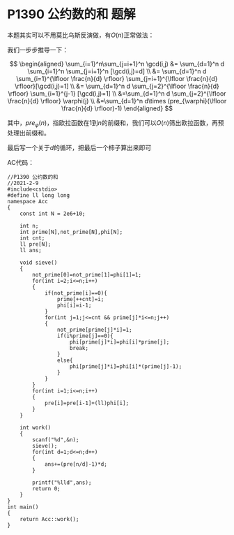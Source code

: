 # P1390 公约数的和 题解
本题其实可以不用莫比乌斯反演做，有$O(n)$正常做法：

我们一步步推导一下：

$$
\begin{aligned}
\sum_{i=1}^n\sum_{j=i+1}^n \gcd(i,j) 
&=
\sum_{d=1}^n d
\sum_{i=1}^n
\sum_{j=i+1}^n [\gcd(i,j)=d]
\\
&=
\sum_{d=1}^n d
\sum_{i=1}^{\lfloor \frac{n}{d} \rfloor} \sum_{j=i+1}^{\lfloor \frac{n}{d} \rfloor}[\gcd(i,j)=1]  
\\
&=
\sum_{d=1}^n d
\sum_{j=2}^{\lfloor \frac{n}{d} \rfloor}
\sum_{i=1}^{j-1} [\gcd(i,j)=1]
\\
&=\sum_{d=1}^n d
\sum_{j=2}^{\lfloor \frac{n}{d} \rfloor} \varphi(j)
\\
&=\sum_{d=1}^n d\times (pre_{\varphi}(\lfloor \frac{n}{d} \rfloor)-1)
\end{aligned}
$$

其中，$pre_{\varphi}(n)$，指欧拉函数在$1$到$n$的前缀和，我们可以$O(n)$筛出欧拉函数，再预处理出前缀和。

最后写一个关于$d$的循环，把最后一个柿子算出来即可

AC代码：
```
//P1390 公约数的和
//2021-2-9
#include<cstdio>
#define ll long long
namespace Acc
{
	const int N = 2e6+10;
	
	int n;
	int prime[N],not_prime[N],phi[N];
	int cnt;
	ll pre[N];
	ll ans;
	
	void sieve()
	{
		not_prime[0]=not_prime[1]=phi[1]=1;
		for(int i=2;i<=n;i++)
		{
			if(not_prime[i]==0){
				prime[++cnt]=i;
				phi[i]=i-1;
			}
			for(int j=1;j<=cnt && prime[j]*i<=n;j++)
			{
				not_prime[prime[j]*i]=1;
				if(i%prime[j]==0){
					phi[prime[j]*i]=phi[i]*prime[j];
					break;
				}
				else{
					phi[prime[j]*i]=phi[i]*(prime[j]-1);
				}
			}
		}
		for(int i=1;i<=n;i++)
		{
			pre[i]=pre[i-1]+(ll)phi[i];
		}
	}
	
	int work()
	{
		scanf("%d",&n);
		sieve();
		for(int d=1;d<=n;d++)
		{ 
			ans+=(pre[n/d]-1)*d;
		}
		
		printf("%lld",ans);
		return 0;
	}
}
int main()
{
	return Acc::work();
}
```
